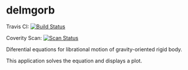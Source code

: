 delmgorb
========

Travis CI: [![Build Status](https://travis-ci.org/4242/delmgorb.png?branch=master)](https://travis-ci.org/4242/delmgorb)

Coverity Scan: [![Scan Status](https://scan.coverity.com/projects/1526/badge.svg)](https://scan.coverity.com/projects/1526)

Diferential equations for librational motion of gravity-oriented rigid body.

This application solves the equation and displays a plot.
